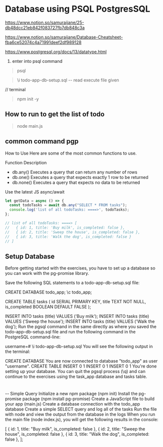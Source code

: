 # Database using PSQL PostgresSQL
https://www.notion.so/samuraijane/25-db48dcc21eb842f083727fb7db848c3a

https://www.notion.so/samuraijane/Database-Cheatsheet-fba6ce52074c4a71991deef2df989128

https://www.postgresql.org/docs/13/datatype.html

1. enter into psql command 
> psql

> \i todo-app-db-setup.sql -- read execute file given

// terminal 
> npm init -y

## How to run to get the list of todo
> node main.js

## common command pgp
How to Use
Here are some of the most common functions to use.

Function	Description
- db.any()	Executes a query that can return any number of rows
- db.one()	Executes a query that expects exactly 1 row to be returned
- db.none()	Executes a query that expects no data to be returned

Use the latest JS async/await
```js
let getData = async () => {
  const todoTasks = await db.any("SELECT * FROM tasks");
  console.log('list of all todoTasks: ====>', todoTasks);
};

// list of all todoTasks: ====> [
//   { id: 1, title: 'Buy milk', is_completed: false },
//   { id: 2, title: 'Sweep the house', is_completed: false },
//   { id: 3, title: 'Walk the dog', is_completed: false }
// ]
```
## Setup Database
Before getting started with the exercises, you have to set up a database so you can work with the pg-promise library.

Save the following SQL statements to a todo-app-db-setup.sql file:

CREATE DATABASE todo_app;
\c todo_app;

CREATE TABLE tasks (
  id SERIAL PRIMARY KEY,
  title TEXT NOT NULL,
  is_completed BOOLEAN DEFAULT FALSE
);

INSERT INTO tasks (title) VALUES ('Buy milk');
INSERT INTO tasks (title) VALUES ('Sweep the house');
INSERT INTO tasks (title) VALUES ('Walk the dog');
Run the pgsql command in the same directly as where you saved the todo-app-db-setup.sql file and run the following command in the PostgreSQL command-line:

username=# \i todo-app-db-setup.sql
You will see the following output in the terminal:

CREATE DATABASE
You are now connected to database "todo_app" as user "username".
CREATE TABLE
INSERT 0 1
INSERT 0 1
INSERT 0 1
You're done setting up your database. You can quit the pgsql process (\q) and can continue to the exercises using the task_app database and tasks table.

#

--
Simple Query
Initialize a new npm package (npm init)
Install the pg-promise package (npm install pg-promise)
Create a JavaScript file to build your app (main.js)
Create a database connection with the todo_app database
Create a simple SELECT query and log all of the tasks
Run the file with node and view the output from the database in the logs
When you run the main file (node index.js), you will get the following results in the console:

[
  { id: 1, title: "Buy milk", is_completed: false },
  { id: 2, title: "Sweep the house", is_completed: false },
  { id: 3, title: "Walk the dog", is_completed: false },
];